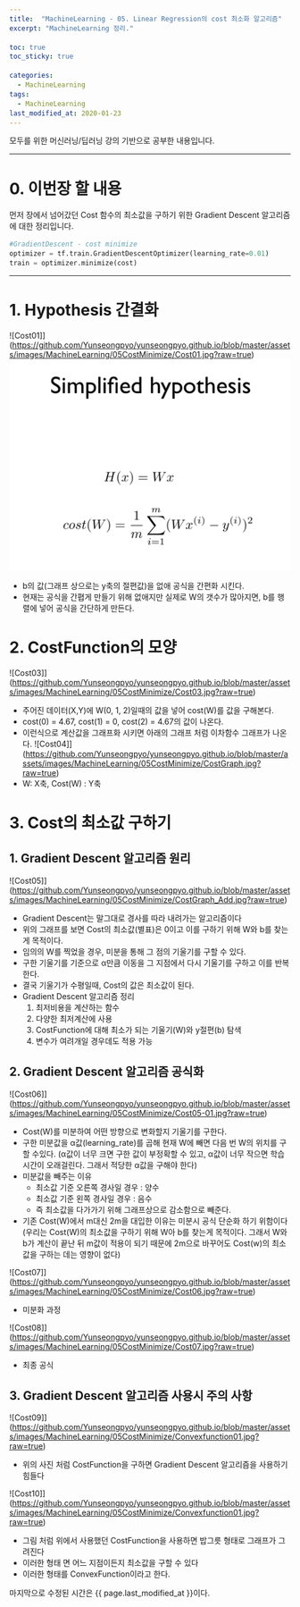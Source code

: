 ```yaml
---
title:  "MachineLearning - 05. Linear Regression의 cost 최소화 알고리즘"
excerpt: "MachineLearning 정리."

toc: true
toc_sticky: true

categories:
  - MachineLearning
tags:
  - MachineLearning
last_modified_at: 2020-01-23
---
```

모두를 위한 머신러닝/딥러닝 강의 기반으로 공부한 내용입니다.

---
# 0. 이번장 할 내용
먼저 장에서 넘어갔던 Cost 함수의 최소값을 구하기 위한 Gradient Descent 알고리즘에 대한 정리입니다.
~~~python
#GradientDescent - cost minimize
optimizer = tf.train.GradientDescentOptimizer(learning_rate=0.01)
train = optimizer.minimize(cost)
~~~



---

# 1. Hypothesis 간결화
![Cost01]](https://github.com/Yunseongpyo/yunseongpyo.github.io/blob/master/assets/images/MachineLearning/05CostMinimize/Cost01.jpg?raw=true)
![Cost02](https://github.com/Yunseongpyo/yunseongpyo.github.io/blob/master/assets/images/MachineLearning/05CostMinimize/Cost02.jpg?raw=true)

- b의 값(그래프 상으로는 y축의 절편값)을 없애 공식을 간편화 시킨다.
- 현재는 공식을 간폅게 만들기 위해 없애지만 실제로 W의 갯수가 많아지면, b를 행렬에 넣어 공식을 간단하게 만든다.

# 2. CostFunction의 모양
![Cost03]](https://github.com/Yunseongpyo/yunseongpyo.github.io/blob/master/assets/images/MachineLearning/05CostMinimize/Cost03.jpg?raw=true)

- 주어진 데이터(X,Y)에 W(0, 1, 2)일때의 값을 넣어 cost(W)를 값을 구해본다.
- cost(0) = 4.67, cost(1) = 0, cost(2) = 4.67의 값이 나온다.
- 이런식으로 계산값을 그래프화 시키면 아래의 그래프 처럼 이차함수 그래프가 나온다.
![Cost04]](https://github.com/Yunseongpyo/yunseongpyo.github.io/blob/master/assets/images/MachineLearning/05CostMinimize/CostGraph.jpg?raw=true)
- W: X축, Cost(W) : Y축

# 3. Cost의 최소값 구하기
## 1. Gradient Descent 알고리즘 원리
![Cost05]](https://github.com/Yunseongpyo/yunseongpyo.github.io/blob/master/assets/images/MachineLearning/05CostMinimize/CostGraph_Add.jpg?raw=true)

- Gradient Descent는 말그대로 경사를 따라 내려가는 알고리즘이다
- 위의 그래프를 보면 Cost의 최소값(별표)은 0이고 이를 구하기 위해 W와 b를 찾는게 목적이다.
- 임의의 W를 찍었을 경우, 미분을 통해 그 점의 기울기를 구할 수 있다.
- 구한 기울기를 기준으로 α만큼 이동을 그 지점에서 다시 기울기를 구하고 이를 반복한다.
- 결국 기울기가 수평일때, Cost의 값은 최소값이 된다.
- Gradient Descent 알고리즘 정리
  1. 최저비용을 계산하는 함수
  1. 다양한 최저계산에 사용
  3. CostFunction에 대해 최소가 되는 기울기(W)와 y절편(b) 탐색
  4. 변수가 여려개일 경우데도 적용 가능

## 2. Gradient Descent 알고리즘 공식화
![Cost06]](https://github.com/Yunseongpyo/yunseongpyo.github.io/blob/master/assets/images/MachineLearning/05CostMinimize/Cost05-01.jpg?raw=true)
- Cost(W)를 미분하여 어떤 방향으로 변화할지 기울기를 구한다.
- 구한 미분값을 α값(learning_rate)를 곱해 현재 W에 빼면 다음 번 W의 위치를 구할 수있다.
  (α값이 너무 크면 구한 값이 부정확할 수 있고, α값이 너무 작으면 학습 시간이 오래걸린다. 그래서 적당한 α값을 구해야 한다)
- 미분값을 빼주는 이유
  - 최소값 기준 오른쪽 경사일 경우 : 양수
  - 최소값 기준 왼쪽 경사일 경우 : 음수
  - 즉 최소값을 다가가기 위해 그래프상으로 감소함으로 빼준다.
- 기존 Cost(W)에서 m대신 2m을 대입한 이유는 미분시 공식 단순화 하기 위함이다
  (우리는 Cost(W)의 최소값을 구하기 위해 W아 b를 찾는게 목적이다. 그래서 W와 b가 계산이 끝난 뒤 m값이 적용이 되기 때문에 2m으로 바꾸어도 Cost(w)의 최소값을 구하는 데는 영향이 없다)

![Cost07]](https://github.com/Yunseongpyo/yunseongpyo.github.io/blob/master/assets/images/MachineLearning/05CostMinimize/Cost06.jpg?raw=true)
- 미분화 과정

![Cost08]](https://github.com/Yunseongpyo/yunseongpyo.github.io/blob/master/assets/images/MachineLearning/05CostMinimize/Cost07.jpg?raw=true)
- 최종 공식

## 3. Gradient Descent 알고리즘 사용시 주의 사항
![Cost09]](https://github.com/Yunseongpyo/yunseongpyo.github.io/blob/master/assets/images/MachineLearning/05CostMinimize/Convexfunction01.jpg?raw=true)
- 위의 사진 처럼 CostFunction을 구하면 Gradient Descent 알고리즘을 사용하기 힘들다

![Cost10]](https://github.com/Yunseongpyo/yunseongpyo.github.io/blob/master/assets/images/MachineLearning/05CostMinimize/Convexfunction01.jpg?raw=true)
- 그림 처럼 위에서 사용했던 CostFunction을 사용하면 밥그릇 형태로 그래프가 그려진다
- 이러한 형태 면 어느 지점이든지 최소값을 구할 수 있다
- 이러한 형태를 ConvexFunction이라고 한다.



마지막으로 수정된 시간은 {{ page.last_modified_at }}이다.